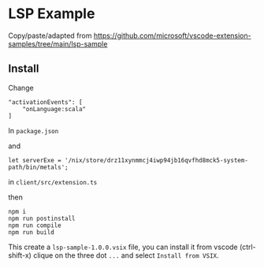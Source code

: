 # LSP Example

Copy/paste/adapted from https://github.com/microsoft/vscode-extension-samples/tree/main/lsp-sample

## Install

Change 

```
"activationEvents": [
    "onLanguage:scala"
]
```

In `package.json`

and 

```
let serverExe = '/nix/store/drz11xynmmcj4iwp94jb16qvfhd8mck5-system-path/bin/metals';
```

in `client/src/extension.ts`

then

```
npm i
npm run postinstall
npm run compile
npm run build
```

This create a `lsp-sample-1.0.0.vsix` file, you can install it from vscode (ctrl-shift-x) clique on the three dot `...` and select `Install from VSIX`.
